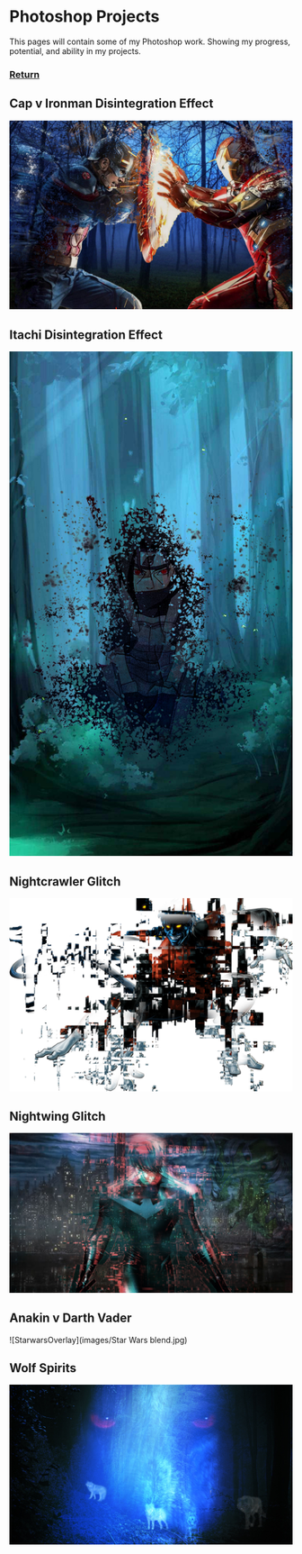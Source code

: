 # Photoshop Projects

This pages will contain some of my Photoshop work. 
Showing my progress, potential, and ability in my projects.

### [Return](https://jzm6677.github.io/Jay_Site/)


## Cap v Ironman Disintegration Effect
![CapVSironmanD](images/capironman-grid-2.jpg)

## Itachi Disintegration Effect
![ItachiEffect](images/itachieffect.jpg)

## Nightcrawler Glitch
![NightcrawlerGlitch](images/Nightcrawler-PNG-Image.jpg)

## Nightwing Glitch
![NightwingGlitch](images/nightwing-in-bludhaven-1.jpg)

## Anakin v Darth Vader
![StarwarsOverlay](images/Star Wars blend.jpg)

## Wolf Spirits
![WolfSpirits](images/WolfBlend2.jpg)


